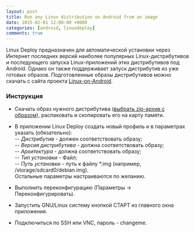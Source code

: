 ```yaml
---
layout: post
title: Run any Linux distribution on Android from an image
date: 2015-02-01 12:00:00 +0000
categories: [android, linuxdeploy]
comments: true
---
```


Linux Deploy предназначен для автоматической установки через Интернет последних версий наиболее популярных Linux-дистрибутивов и последующего запуска Linux-приложений этих дистрибутивов под Android. Однако он также поддерживает запуск дистрибутив из уже готовых образов. Подготовленные образы дистрибутивов можно скачать с сайта проекта [Linux-on-Android](http://sourceforge.net/projects/linuxonandroid/).

<!--more-->

### Инструкция

- Скачать образ нужного дистрибутива ([выбрать zip-архив с образом](http://sourceforge.net/projects/linuxonandroid/files/)), распаковать и скопировать его на карту памяти.

- В приложении Linux Deploy создать новый профиль и в параметрах указать (обязательно):<br>
-- *Дистрибутив* - должен соответствовать образу;<br>
-- *Версия дистрибутива* - должна соответствовать образу;<br>
-- *Архитектура* - должна соответствовать образу;<br>
-- *Тип установки* - Файл;<br>
-- *Путь установки* - путь к файлу *.img (например, /storage/sdcard0/debian.img).<br>
Остальные параметры настраиваются по желанию.

- Выполнить переконфигурацию (Параметры -> Переконфигурировать).

- Запустить GNU/Linux систему кнопкой СТАРТ из главного окна приложения.

- Подключиться по SSH или VNC, пароль - changeme.

